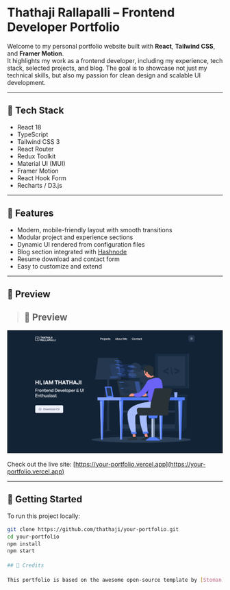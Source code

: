# Thathaji Rallapalli – Frontend Developer Portfolio

Welcome to my personal portfolio website built with **React**, **Tailwind CSS**, and **Framer Motion**.  
It highlights my work as a frontend developer, including my experience, tech stack, selected projects, and blog. The goal is to showcase not just my technical skills, but also my passion for clean design and scalable UI development.

---

## 🚀 Tech Stack

- React 18
- TypeScript
- Tailwind CSS 3
- React Router
- Redux Toolkit
- Material UI (MUI)
- Framer Motion
- React Hook Form
- Recharts / D3.js

---

## 📁 Features

- Modern, mobile-friendly layout with smooth transitions
- Modular project and experience sections
- Dynamic UI rendered from configuration files
- Blog section integrated with [Hashnode](https://otp-autofill-tech.hashnode.dev/)
- Resume download and contact form
- Easy to customize and extend

---

## 📸 Preview

> ## 📸 Preview

![Portfolio Preview](./public/preview.png)

Check out the live site: [https://your-portfolio.vercel.app](https://your-portfolio.vercel.app)

---

## 🔧 Getting Started

To run this project locally:

```bash
git clone https://github.com/thathaji/your-portfolio.git
cd your-portfolio
npm install
npm start

## 🙏 Credits

This portfolio is based on the awesome open-source template by [Stoman](https://github.com/realstoman), customized and extended by **Thathaji Rallapalli** for personal use.
```
